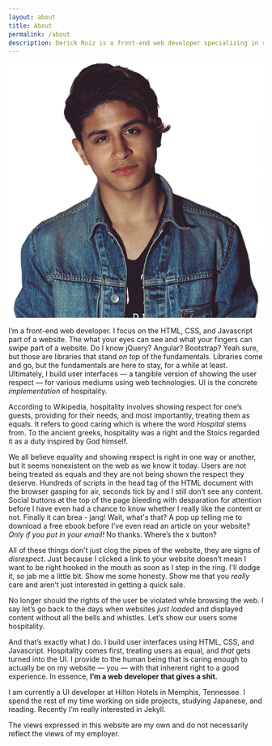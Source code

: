 ```yaml
---
layout: about
title: About
permalink: /about
description: Derick Ruiz is a front-end web developer specializing in responsive web development.
---
```


![Portrait of Derick Ruiz][derick-portrait]

I’m a front-end web developer. I focus on the HTML, CSS, and Javascript part of a website. The what your eyes can see and what your fingers can swipe part of a website. Do I know jQuery? Angular? Bootstrap? Yeah sure, but those are libraries that stand *on top* of the fundamentals. Libraries come and go, but the fundamentals are here to stay, for a while at least. Ultimately, I build user interfaces — a tangible version of showing the user respect — for various mediums using web technologies. UI is the concrete *implementation* of hospitality.

According to Wikipedia, hospitality involves showing respect for one’s guests, providing for their needs, and most importantly, treating them as equals. It refers to good caring which is where the word *Hospital* stems from. To the ancient greeks, hospitality was a right and the Stoics regarded it as a duty inspired by God himself.

We all believe equality and showing respect is right in one way or another, but it seems nonexistent on the web as we know it today. Users are not being treated as equals and they are not being shown the respect they deserve. Hundreds of scripts in the head tag of the HTML document with the browser gasping for air, seconds tick by and I still don’t see any content. Social buttons at the top of the page bleeding with desparation for attention before I have even had a chance to know whether I really like the content or not. Finally it can brea - jang! Wait, what's that? A pop up telling me to download a free ebook before I’ve even read an article on your website? *Only if you put in your email!* No thanks. Where’s the x button?

All of these things don't just clog the pipes of the website, they are signs of *disrespect*. Just because I clicked a link to your website doesn’t mean I want to be right hooked in the mouth as soon as I step in the ring. I'll dodge it, so jab me a little bit. Show me some honesty. Show me that you *really* care and aren’t just interested in getting a quick sale.

No longer should the rights of the user be violated while browsing the web. I say let’s go back to the days when websites *just loaded* and displayed content without all the bells and whistles. Let’s show our users some hospitality.

And that’s exactly what I do. I build user interfaces using HTML, CSS, and Javascript. Hospitality comes first, treating users as equal, and *that* gets turned into the UI. I provide to the human being that is caring enough to actually be on my website — you — with that inherent right to a good experience. In essence, **I’m a web developer that gives a shit.**

I am currently a UI developer at Hilton Hotels in Memphis, Tennessee. I spend the rest of my time working on side projects, studying Japanese, and reading. Recently I’m really interested in Jekyll.

The views expressed in this website are my own and do not necessarily reflect the views of my employer.

[derick-portrait]: /img/derick-about.png